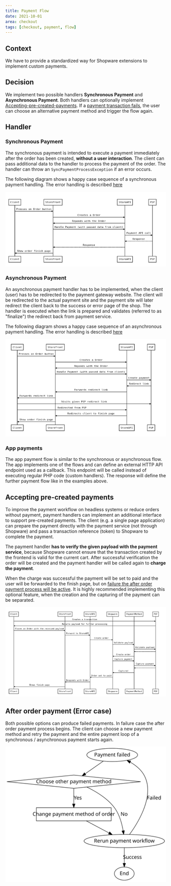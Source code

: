 ```yaml
---
title: Payment Flow
date: 2021-10-01
area: checkout
tags: [checkout, payment, flow]
--- 
```


## Context

We have to provide a standardized way for Shopware extensions to implement custom payments.

## Decision

We implement two possible handlers **Synchronous Payment** and **Asynchronous Payment**. Both handlers can optionally implement [Accepting-pre-created-payments](#accepting-pre-created-payments). If a [payment transaction fails](#after-order-payment-error-case), the user can choose an alternative payment method and trigger the flow again.

## Handler

### Synchronous Payment

The synchronous payment is intended to execute a payment immediately after the order has been created, **without a user interaction**. The client can pass additional data to the handler to process the payment of the order. The handler can throw an `SyncPaymentProcessException` if an error occurs.

The following diagram shows a happy case sequence of a synchronous payment handling. The error handling is described [here](#after-order-payment-error-case) 

![Synchronous Payment](../../../assets/adr/payment-flow/synchronous-payment.png)

### Asynchronous Payment

An asynchronous payment handler has to be implemented, when the client (user) has to be redirected to the payment gateway website. The client will be redirected to the actual payment site and the payment site will later redirect the client back to the success or error page of the shop. The handler is executed when the link is prepared and validates (referred to as "finalize") the redirect back from payment service.

The following diagram shows a happy case sequence of an asynchronous payment handling. The error handling is described [here](#after-order-payment-error-case) 

![Asynchronous Payment](../../../assets/adr/payment-flow/asynchronous-payment.png)

### App payments

The app payment flow is similar to the synchronous or asynchronous flow. The app implements one of the flows and can define an external HTTP API endpoint used as a callback. This endpoint will be called instead of executing regular PHP code (custom handlers). The response will define the further payment flow like in the examples above.

## Accepting pre-created payments

To improve the payment workflow on headless systems or reduce orders without payment, payment handlers can implement an additional interface to support pre-created payments. The client (e.g. a single page application) can prepare the payment directly with the payment service (not through Shopware) and pass a transaction reference (token) to Shopware to complete the payment.

The payment handler **has to verify the given payload with the payment service**, because Shopware cannot ensure that the transaction created by the frontend is valid for the current cart. After successful verification the order will be created and the payment handler will be called again to **charge the payment**.

When the charge was successful the payment will be set to paid and the user will be forwarded to the finish page, but on [failure the after order payment process will be active](#after-order-payment-error-case). It is highly recommended implementing this optional feature, when the creation and the capturing of the payment can be separated.

![Pre created payment](../../../assets/adr/payment-flow/pre-created-payment.png)

## After order payment (Error case)

Both possible options can produce failed payments. In failure case the after order payment process begins. The client can choose a new payment method and retry the payment and the entire payment loop of a synchronous / asynchronous payment starts again.

![After order payment](../../../assets/adr/payment-flow/after-order-payment.svg)
